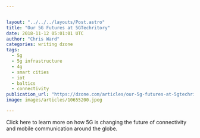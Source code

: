 ```yaml
---


layout: "../../../layouts/Post.astro"
title: "Our 5G Futures at 5GTechritory"
date: 2018-11-12 05:01:01 UTC
author: "Chris Ward"
categories: writing dzone
tags:
  - 5g
  - 5g infrastructure
  - 4g
  - smart cities
  - iot
  - baltics
  - connectivity
publication_url: "https://dzone.com/articles/our-5g-futures-at-5gtechritory"
image: images/articles/10655200.jpeg

---
```

Click here to learn more on how 5G is changing the future of connectivity and mobile communication around the globe.

